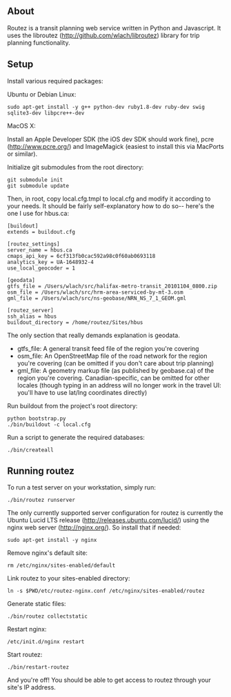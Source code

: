## About

Routez is a transit planning web service written in Python and Javascript. 
It uses the libroutez (http://github.com/wlach/libroutez) library for trip
planning functionality.

## Setup

Install various required packages:

Ubuntu or Debian Linux:

    sudo apt-get install -y g++ python-dev ruby1.8-dev ruby-dev swig sqlite3-dev libpcre++-dev

MacOS X:

Install an Apple Developer SDK (the iOS dev SDK should work fine), pcre 
(http://www.pcre.org/) and ImageMagick (easiest to install this via 
MacPorts or similar). 

Initialize git submodules from the root directory:

    git submodule init
    git submodule update

Then, in root, copy local.cfg.tmpl to local.cfg and modify it according to
your needs. It should be fairly self-explanatory how to do so-- here's the one
I use for hbus.ca:

    [buildout]
    extends = buildout.cfg
    
    [routez_settings]
    server_name = hbus.ca
    cmaps_api_key = 6cf313fb0cac592a98c0f60ab0693118
    analytics_key = UA-1648932-4
    use_local_geocoder = 1
    
    [geodata]
    gtfs_file = /Users/wlach/src/halifax-metro-transit_20101104_0800.zip
    osm_file = /Users/wlach/src/hrm-area-serviced-by-mt-3.osm
    gml_file = /Users/wlach/src/ns-geobase/NRN_NS_7_1_GEOM.gml
    
    [routez_server]
    ssh_alias = hbus
    buildout_directory = /home/routez/Sites/hbus

The only section that really demands explanation is geodata.

* gtfs_file: A general transit feed file of the region you're covering
* osm_file:  An OpenStreetMap file of the road network for the region you're
covering (can be omitted if you don't care about trip planning)
* gml_file:  A geometry markup file (as published by geobase.ca) of the region
you're covering. Canadian-specific, can be omitted for other locales (though
typing in an address will no longer work in the travel UI: you'll have to use
lat/lng coordinates directly)

Run buildout from the project's root directory:

    python bootstrap.py
    ./bin/buildout -c local.cfg

Run a script to generate the required databases:

    ./bin/createall

## Running routez

To run a test server on your workstation, simply run:

    ./bin/routez runserver

The only currently supported server configuration for routez is currently the 
Ubuntu Lucid LTS release (http://releases.ubuntu.com/lucid/) using the nginx
web server (http://nginx.org/). So install that if needed:

    sudo apt-get install -y nginx

Remove nginx's default site:

    rm /etc/nginx/sites-enabled/default

Link routez to your sites-enabled directory:

    ln -s $PWD/etc/routez-nginx.conf /etc/nginx/sites-enabled/routez

Generate static files:

    ./bin/routez collectstatic

Restart nginx:

    /etc/init.d/nginx restart

Start routez:

    ./bin/restart-routez

And you're off! You should be able to get access to routez through your site's 
IP address.
